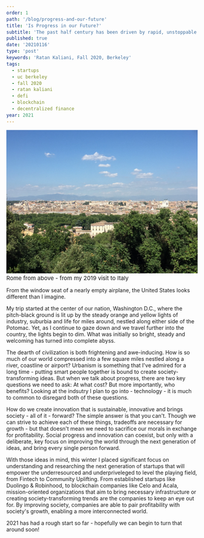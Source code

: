 ```yaml
---
order: 1
path: '/blog/progress-and-our-future'
title: 'Is Progress in our Future?'
subtitle: 'The past half century has been driven by rapid, unstoppable innovation, but will the next 50 be the same?'
published: true
date: '20210116'
type: 'post'
keywords: 'Ratan Kaliani, Fall 2020, Berkeley'
tags:
  - startups
  - uc berkeley
  - fall 2020
  - ratan kaliani
  - defi
  - blockchain
  - decentralized finance
year: 2021
---
```


![roma](roma.jpg '')
<span style="font-size: 15px;">Rome from above - from my 2019 visit to Italy</span>

From the window seat of a nearly empty airplane, the United States looks different than I imagine. 

My trip started at the center of our nation, Washington D.C., where the pitch-black ground is lit up by the steady orange and yellow lights of industry, suburbia and life for miles around, nestled along either side of the Potomac. Yet, as I continue to gaze down and we travel further into the country, the lights begin to dim. What was initially so bright, steady and welcoming has turned into complete abyss. 

The dearth of civilization is both frightening and awe-inducing. How is so much of our world compressed into a few square miles nestled along a river, coastline or airport? Urbanism is something that I've admired for a long time - putting smart people together is bound to create society-transforming ideas. But when we talk about progress, there are two key questions we need to ask: At what cost? But more importantly, who benefits? Looking at the indsutry I plan to go into - technology - it is much to common to disregard both of these questions. 

How do we create innovation that is sustainable, innovative and brings society - all of it - forward? The simple answer is that you can't. Though we can strive to achieve each of these things, tradeoffs are necessary for growth - but that doesn't mean we need to sacrifice our morals in exchange for profitability. Social progress and innovation can coexist, but only with a deliberate, key focus on improving the world through the next generation of ideas, and bring every single person forward.

With those ideas in mind, this winter I placed significant focus on understanding and researching the next generation of startups that will empower the underresourced and underpriveleged to level the playing field, from Fintech to Community Uplifting. From established startups like Duolingo & Robinhood, to blockchain companies like Celo and Acala, mission-oriented organizations that aim to bring necessary infrastructure or creating society-transforming trends are the companies to keep an eye out for. By improving society, companies are able to pair profitability with society's growth, enabling a more interconnected world.

2021 has had a rough start so far - hopefully we can begin to turn that around soon!






